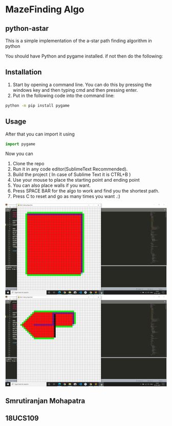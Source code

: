 # MazeFinding Algo
## python-astar

This is a simple implementation of the a-star path finding algorithm in python

You should have Python and pygame installed.
if not then do the following:

## Installation

1. Start by opening a command line. You can do this by pressing the windows key and then typing cmd and then pressing enter.
2. Put in the following code into the command line:

```bash
python -m pip install pygame
```

## Usage
After that you can import it using 
```python
import pygame 
```

Now you can 
1. Clone the repo
2. Run it in any code editor(SublimeText Recommended).
3. Build the project ( In case of Sublime Text it is CTRL+B )
4. Use your mouse to place the starting point and ending point 
5. You can also place walls if you want.
6. Press SPACE BAR for the algo to work and find you the shortest path.
7. Press C to reset and go as many times you want .:)

 ![alt tag](https://github.com/smrutiranjan0/MazeFinder/blob/master/Screenshot%20(483).png)
 ![alt tag](https://github.com/smrutiranjan0/MazeFinder/blob/master/Screenshot%20(484).png)
## Smrutiranjan Mohapatra
## 18UCS109
